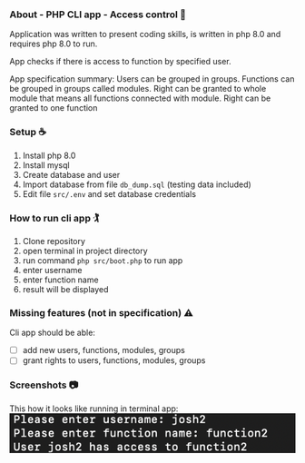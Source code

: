 ### About - PHP CLI app - Access control :closed_lock_with_key:

Application was written to present coding skills, is written in php 8.0 and requires php 8.0 to run.

App checks if there is access to function by specified user.

App specification summary:
Users can be grouped in groups.
Functions can be grouped in groups called modules.
Right can be granted to whole module that means all functions connected with module.
Right can be granted to one function

### Setup :coffee:
1. Install php 8.0
2. Install mysql
3. Create database and user
4. Import database from file `db_dump.sql` (testing data included)
5. Edit file `src/.env` and set database credentials

### How to run cli app :golfing: 
1. Clone repository
2. open terminal in project directory
3. run command `php src/boot.php` to run app
4. enter username
5. enter function name
6. result will be displayed

### Missing features (not in specification) :warning:
Cli app should be able:
- [ ] add new users, functions, modules, groups
- [ ] grant rights to users, functions, modules, groups

### Screenshots :camera:

This how it looks like running in terminal app:
![](cli-app-screen1.png)